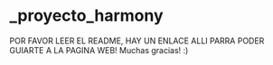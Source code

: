 # _proyecto_harmony
POR FAVOR LEER EL README, HAY UN ENLACE ALLI PARRA PODER GUIARTE A LA PAGINA WEB!
Muchas gracias!
:)

